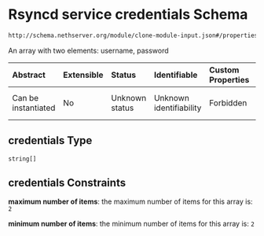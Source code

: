 # Rsyncd service credentials Schema

```txt
http://schema.nethserver.org/module/clone-module-input.json#/properties/credentials
```

An array with two elements: username, password

| Abstract            | Extensible | Status         | Identifiable            | Custom Properties | Additional Properties | Access Restrictions | Defined In                                                                         |
| :------------------ | :--------- | :------------- | :---------------------- | :---------------- | :-------------------- | :------------------ | :--------------------------------------------------------------------------------- |
| Can be instantiated | No         | Unknown status | Unknown identifiability | Forbidden         | Allowed               | none                | [clone-module-input.json\*](module/clone-module-input.json "open original schema") |

## credentials Type

`string[]`

## credentials Constraints

**maximum number of items**: the maximum number of items for this array is: `2`

**minimum number of items**: the minimum number of items for this array is: `2`
